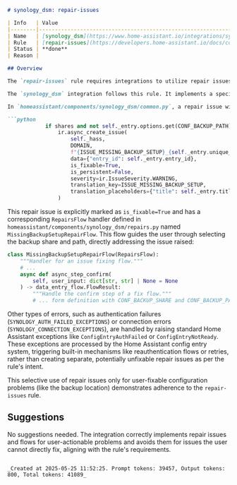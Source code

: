 ```markdown
# synology_dsm: repair-issues

| Info   | Value                                                                    |
|--------|--------------------------------------------------------------------------|
| Name   | [synology_dsm](https://www.home-assistant.io/integrations/synology_dsm/) |
| Rule   | [repair-issues](https://developers.home-assistant.io/docs/core/integration-quality-scale/rules/repair-issues) |
| Status | **done**                                                                 |
| Reason |                                                                          |

## Overview

The `repair-issues` rule requires integrations to utilize repair issues and associated flows for situations where user intervention is necessary to resolve a problem, ensuring the user is informed and provided actionable steps. The rule also specifies that repair issues should *not* be used for problems the user cannot fix.

The `synology_dsm` integration follows this rule. It implements a specific repair issue and flow for a problem that the user *can* resolve: configuring the backup location.

In `homeassistant/components/synology_dsm/common.py`, a repair issue with the `translation_key` `ISSUE_MISSING_BACKUP_SETUP` is created via `ir.async_create_issue` when the File Station API is available (indicating backup capability) but the `CONF_BACKUP_PATH` option is not set:

```python
            if shares and not self._entry.options.get(CONF_BACKUP_PATH):
                ir.async_create_issue(
                    self._hass,
                    DOMAIN,
                    f"{ISSUE_MISSING_BACKUP_SETUP}_{self._entry.unique_id}",
                    data={"entry_id": self._entry.entry_id},
                    is_fixable=True,
                    is_persistent=False,
                    severity=ir.IssueSeverity.WARNING,
                    translation_key=ISSUE_MISSING_BACKUP_SETUP,
                    translation_placeholders={"title": self._entry.title},
                )
```

This repair issue is explicitly marked as `is_fixable=True` and has a corresponding `RepairsFlow` handler defined in `homeassistant/components/synology_dsm/repairs.py` named `MissingBackupSetupRepairFlow`. This flow guides the user through selecting the backup share and path, directly addressing the issue raised:

```python
class MissingBackupSetupRepairFlow(RepairsFlow):
    """Handler for an issue fixing flow."""
    # ...
    async def async_step_confirm(
        self, user_input: dict[str, str] | None = None
    ) -> data_entry_flow.FlowResult:
        """Handle the confirm step of a fix flow."""
        # ... form definition with CONF_BACKUP_SHARE and CONF_BACKUP_PATH
```

Other types of errors, such as authentication failures (`SYNOLOGY_AUTH_FAILED_EXCEPTIONS`) or connection errors (`SYNOLOGY_CONNECTION_EXCEPTIONS`), are handled by raising standard Home Assistant exceptions like `ConfigEntryAuthFailed` or `ConfigEntryNotReady`. These exceptions are processed by the Home Assistant config entry system, triggering built-in mechanisms like reauthentication flows or retries, rather than creating separate, potentially unfixable repair issues as per the rule's intent.

This selective use of repair issues only for user-fixable configuration problems (like the backup location) demonstrates adherence to the `repair-issues` rule.

## Suggestions

No suggestions needed. The integration correctly implements repair issues and flows for user-actionable problems and avoids them for issues the user cannot directly fix, aligning with the rule's requirements.
```

_Created at 2025-05-25 11:52:25. Prompt tokens: 39457, Output tokens: 800, Total tokens: 41089_
